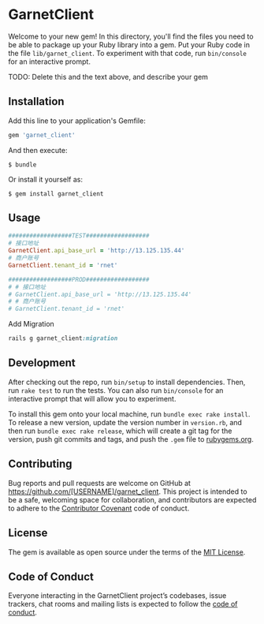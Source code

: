 # GarnetClient

Welcome to your new gem! In this directory, you'll find the files you need to be able to package up your Ruby library into a gem. Put your Ruby code in the file `lib/garnet_client`. To experiment with that code, run `bin/console` for an interactive prompt.

TODO: Delete this and the text above, and describe your gem

## Installation

Add this line to your application's Gemfile:

```ruby
gem 'garnet_client'
```

And then execute:

    $ bundle

Or install it yourself as:

    $ gem install garnet_client

## Usage

```ruby
##################TEST##################
# 接口地址
GarnetClient.api_base_url = 'http://13.125.135.44'
# 商户账号
GarnetClient.tenant_id = 'rnet'

##################PROD##################
# # 接口地址
# GarnetClient.api_base_url = 'http://13.125.135.44'
# # 商户账号
# GarnetClient.tenant_id = 'rnet'
```
Add Migration

```ruby
rails g garnet_client:migration
```

## Development

After checking out the repo, run `bin/setup` to install dependencies. Then, run `rake test` to run the tests. You can also run `bin/console` for an interactive prompt that will allow you to experiment.

To install this gem onto your local machine, run `bundle exec rake install`. To release a new version, update the version number in `version.rb`, and then run `bundle exec rake release`, which will create a git tag for the version, push git commits and tags, and push the `.gem` file to [rubygems.org](https://rubygems.org).

## Contributing

Bug reports and pull requests are welcome on GitHub at https://github.com/[USERNAME]/garnet_client. This project is intended to be a safe, welcoming space for collaboration, and contributors are expected to adhere to the [Contributor Covenant](http://contributor-covenant.org) code of conduct.

## License

The gem is available as open source under the terms of the [MIT License](http://opensource.org/licenses/MIT).

## Code of Conduct

Everyone interacting in the GarnetClient project’s codebases, issue trackers, chat rooms and mailing lists is expected to follow the [code of conduct](https://github.com/[USERNAME]/garnet_client/blob/master/CODE_OF_CONDUCT.md).
